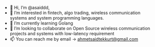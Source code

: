 - 👋 Hi, I’m @asaiddd,
- 👀 I’m interested in fintech, algo trading, wireless communication systems and system programming languages.
- 🌱 I’m currently learning Golang
- 💞️ I’m looking to collaborate on Open Source wireless communication projects and systems with low-latency requirement
- 📫 You can reach me by email -> ahmetsaidtekkurt@gmail.com

<!---
asaiddd/asaiddd is a ✨ special ✨ repository because its `README.md` (this file) appears on your GitHub profile.
You can click the Preview link to take a look at your changes.
--->

